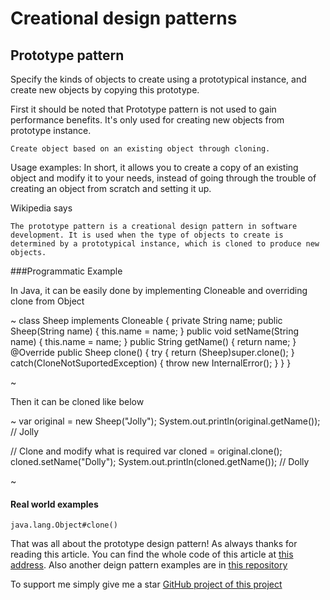 # Creational design patterns
## Prototype  pattern

Specify the kinds of objects to create using a prototypical instance, and create new objects by copying this prototype.

First it should be noted that Prototype pattern is not used to gain performance benefits. It's only used for creating new objects from prototype instance.

``
Create object based on an existing object through cloning.
``

Usage examples:  In short, it allows you to create a copy of an existing object and modify it to your needs, instead of going through the trouble of creating an object from scratch and setting it up.   

Wikipedia says

```
The prototype pattern is a creational design pattern in software development. It is used when the type of objects to create is determined by a prototypical instance, which is cloned to produce new objects.
```

###Programmatic Example

In Java, it can be easily done by implementing Cloneable and overriding clone from Object

~
class Sheep implements Cloneable {
  private String name;
  public Sheep(String name) { this.name = name; }
  public void setName(String name) { this.name = name; }
  public String getName() { return name; }
  @Override
  public Sheep clone() {
    try {
      return (Sheep)super.clone();
    } catch(CloneNotSuportedException) {
      throw new InternalError();
    }
  }
}

~

Then it can be cloned like below

~
var original = new Sheep("Jolly");
System.out.println(original.getName()); // Jolly

// Clone and modify what is required
var cloned = original.clone();
cloned.setName("Dolly");
System.out.println(cloned.getName()); // Dolly

~

#### Real world examples
```
java.lang.Object#clone()
```

That was all about the prototype design pattern! As always thanks for reading this article.
You can find the whole code of this article at [this address](https://github.com/metao1/design-patterns/tree/master/src/main/java/com/metao/dp/prototype).
Also another deign pattern examples are in [this repository](https://github.com/metao1)

To support me simply give me a star [GitHub project of this project](https://github.com/metao1/design-patterns)


